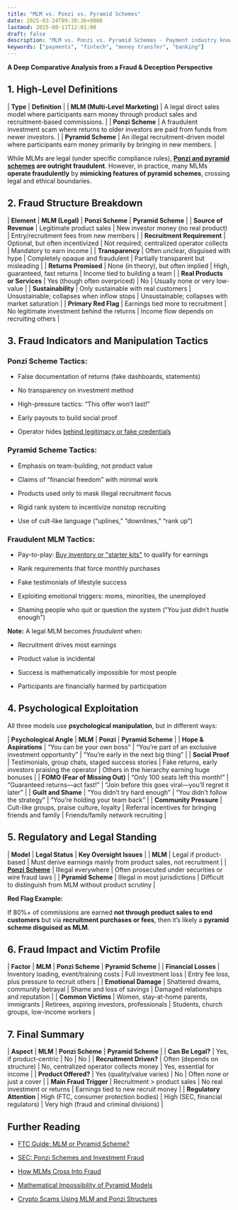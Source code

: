 ```yaml
---
title: "MLM vs. Ponzi vs. Pyramid Schemes"
date: 2025-03-24T09:38:36+0000
lastmod: 2025-08-11T12:01:00
draft: false
description: "MLM vs. Ponzi vs. Pyramid Schemes - Payment industry knowledge and insights"
keywords: ["payments", "fintech", "money transfer", "banking"]
---
```


**A Deep Comparative Analysis from a Fraud & Deception Perspective** 

## 1. **High-Level Definitions**

| ****Type**** | ****Definition**** |
| **MLM (Multi-Level Marketing)** | A legal direct sales model where participants earn money through product sales and recruitment-based commissions. |
| **Ponzi Scheme** | A fraudulent investment scam where returns to older investors are paid from funds from newer investors. |
| **Pyramid Scheme** | An illegal recruitment-driven model where participants earn money primarily by bringing in new members. |

While MLMs are legal (under specific compliance rules), **[Ponzi and pyramid schemes](https://faisalkhanllc.xyz/resources/payments-wiki/p/ponzi-scheme-vs-pyramid-scheme/) are outright fraudulent**. However, in practice, many MLMs **operate fraudulently** by **mimicking features of pyramid schemes**, crossing legal and ethical boundaries.

## 2. **Fraud Structure Breakdown**

| ****Element**** | ****MLM (Legal)**** | ****Ponzi Scheme**** | ****Pyramid Scheme**** |
| **Source of Revenue** | Legitimate product sales | New investor money (no real product) | Entry/recruitment fees from new members |
| **Recruitment Requirement** | Optional, but often incentivized | Not required; centralized operator collects | Mandatory to earn income |
| **Transparency** | Often unclear, disguised with hype | Completely opaque and fraudulent | Partially transparent but misleading |
| **Returns Promised** | None (in theory), but often implied | High, guaranteed, fast returns | Income tied to building a team |
| **Real Products or Services** | Yes (though often overpriced) | No | Usually none or very low-value |
| **Sustainability** | Only sustainable with real customers | Unsustainable; collapses when inflow stops | Unsustainable; collapses with market saturation |
| **Primary Red Flag** | Earnings tied more to recruitment | No legitimate investment behind the returns | Income flow depends on recruiting others |

## 3. **Fraud Indicators and Manipulation Tactics**

### **Ponzi Scheme Tactics:**

- False documentation of returns (fake dashboards, statements)

- No transparency on investment method

- High-pressure tactics: “This offer won’t last!”

- Early payouts to build social proof

- Operator hides [behind legitimacy or fake credentials](https://faisalkhanllc.xyz/resources/payments-wiki/f/fraud/)

### **Pyramid Scheme Tactics:**

- Emphasis on team-building, not product value

- Claims of “financial freedom” with minimal work

- Products used only to mask illegal recruitment focus

- Rigid rank system to incentivize nonstop recruiting

- Use of cult-like language (“uplines,” “downlines,” “rank up”)

### **Fraudulent MLM Tactics:**

- Pay-to-play: [Buy inventory or "starter kits"](https://faisalkhanllc.xyz/resources/payments-wiki/g/gaming-payments/) to qualify for earnings

- Rank requirements that force monthly purchases

- Fake testimonials of lifestyle success

- Exploiting emotional triggers: moms, minorities, the unemployed

- Shaming people who quit or question the system ("You just didn’t hustle enough")

**Note:** A legal MLM becomes *fraudulent* when:

- Recruitment drives most earnings

- Product value is incidental

- Success is mathematically impossible for most people

- Participants are financially harmed by participation

## 4. **Psychological Exploitation**

All three models use **psychological manipulation**, but in different ways:

| ****Psychological Angle**** | ****MLM**** | ****Ponzi**** | ****Pyramid Scheme**** |
| **Hope & Aspirations** | “You can be your own boss” | “You’re part of an exclusive investment opportunity” | “You’re early in the next big thing” |
| **Social Proof** | Testimonials, group chats, staged success stories | Fake returns, early investors praising the operator | Others in the hierarchy earning huge bonuses |
| **FOMO (Fear of Missing Out)** | “Only 100 seats left this month!” | “Guaranteed returns—act fast!” | “Join before this goes viral—you’ll regret it later” |
| **Guilt and Shame** | “You didn’t try hard enough” | “You didn’t follow the strategy” | “You’re holding your team back” |
| **Community Pressure** | Cult-like groups, praise culture, loyalty | Referral incentives for bringing friends and family | Friends/family network recruiting |

## 5. **Regulatory and Legal Standing**

| ****Model**** | ****Legal Status**** | ****Key Oversight Issues**** |
| **MLM** | Legal if product-based | Must derive earnings mainly from product sales, not recruitment |
| **[Ponzi Scheme](https://faisalkhanllc.xyz/resources/payments-wiki/p/ponzi-scheme/)** | Illegal everywhere | Often prosecuted under securities or wire fraud laws |
| **Pyramid Scheme** | Illegal in most jurisdictions | Difficult to distinguish from MLM without product scrutiny |

**Red Flag Example:**

If 80%+ of commissions are earned **not through product sales to end customers** but via **recruitment purchases or fees**, then it’s likely a **pyramid scheme disguised as MLM**.

## 6. **Fraud Impact and Victim Profile**

| ****Factor**** | ****MLM**** | ****Ponzi Scheme**** | ****Pyramid Scheme**** |
| **Financial Losses** | Inventory loading, event/training costs | Full investment loss | Entry fee loss, plus pressure to recruit others |
| **Emotional Damage** | Shattered dreams, community betrayal | Shame and loss of savings | Damaged relationships and reputation |
| **Common Victims** | Women, stay-at-home parents, immigrants | Retirees, aspiring investors, professionals | Students, church groups, low-income workers |

## 7. **Final Summary**

| ****Aspect**** | ****MLM**** | ****Ponzi Scheme**** | ****Pyramid Scheme**** |
| **Can Be Legal?** | Yes, if product-centric | No | No |
| **Recruitment Driven?** | Often (depends on structure) | No, centralized operator collects money | Yes, essential for income |
| **Product Offered?** | Yes (quality/value varies) | No | Often none or just a cover |
| **Main Fraud Trigger** | Recruitment > product sales | No real investment or returns | Earnings tied to new recruit money |
| **Regulatory Attention** | High (FTC, consumer protection bodies) | High (SEC, financial regulators) | Very high (fraud and criminal divisions) |

## Further Reading

- [FTC Guide: MLM or Pyramid Scheme?](https://www.ftc.gov/business-guidance/resources/multilevel-marketing-businesses-advisory-guidance-complying-ftc-law)

- [SEC: Ponzi Schemes and Investment Fraud](https://www.sec.gov/spotlight/enf-actions-ponzi.shtml)

- [How MLMs Cross Into Fraud](https://www.truthinadvertising.org/multi-level-marketing/)

- [Mathematical Impossibility of Pyramid Models](https://www.ftc.gov/news-events/press-releases/2019/11/ftc-cracks-down-illegal-pyramid-scheme)

- [Crypto Scams Using MLM and Ponzi Structures](https://www.fatf-gafi.org/publications/fatfrecommendations/documents/virtual-assets-red-flag-indicators.html)